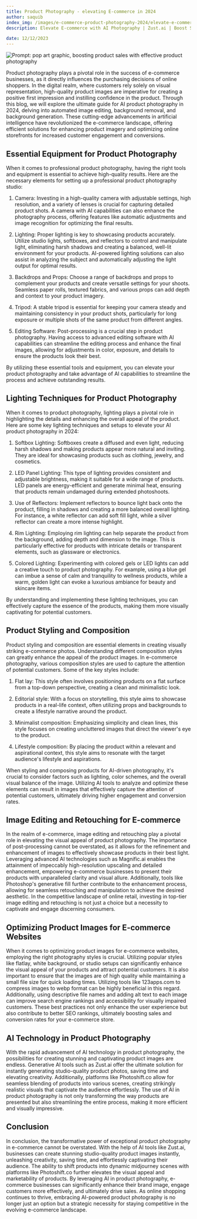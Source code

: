 ```yaml
---
title: Product Photography - elevating E-commerce in 2024
author: saquib
index_img: /images/e-commerce-product-photography-2024/elevate-e-commerce-photography.webp
description: Elevate E-commerce with AI Photography | Zust.ai | Boost Sales | High-quality product images in 2024 | SEO Optimized Photography | Transforming Online Shopping

date: 12/12/2023
---
```


![Prompt: pop art graphic, boosting product sales with effective product photography](/images/e-commerce-product-photography-2024/elevate-e-commerce-photography.webp)

Product photography plays a pivotal role in the success of e-commerce businesses, as it directly influences the purchasing decisions of online shoppers. In the digital realm, where customers rely solely on visual representation, high-quality product images are imperative for creating a positive first impression and instilling confidence in the product. Through this blog, we will explore the ultimate guide for AI product photography in 2024, delving into automated image editing, background removal, and background generation. These cutting-edge advancements in artificial intelligence have revolutionized the e-commerce landscape, offering efficient solutions for enhancing product imagery and optimizing online storefronts for increased customer engagement and conversions.

## Essential Equipment for Product Photography
When it comes to professional product photography, having the right tools and equipment is essential to achieve high-quality results. Here are the necessary elements for setting up a professional product photography studio:

1. Camera: Investing in a high-quality camera with adjustable settings, high resolution, and a variety of lenses is crucial for capturing detailed product shots. A camera with AI capabilities can also enhance the photography process, offering features like automatic adjustments and image recognition for optimizing the final results.

2. Lighting: Proper lighting is key to showcasing products accurately. Utilize studio lights, softboxes, and reflectors to control and manipulate light, eliminating harsh shadows and creating a balanced, well-lit environment for your products. AI-powered lighting solutions can also assist in analyzing the subject and automatically adjusting the light output for optimal results.

3. Backdrops and Props: Choose a range of backdrops and props to complement your products and create versatile settings for your shoots. Seamless paper rolls, textured fabrics, and various props can add depth and context to your product imagery.

4. Tripod: A stable tripod is essential for keeping your camera steady and maintaining consistency in your product shots, particularly for long exposure or multiple shots of the same product from different angles.

5. Editing Software: Post-processing is a crucial step in product photography. Having access to advanced editing software with AI capabilities can streamline the editing process and enhance the final images, allowing for adjustments in color, exposure, and details to ensure the products look their best.

By utilizing these essential tools and equipment, you can elevate your product photography and take advantage of AI capabilities to streamline the process and achieve outstanding results.

## Lighting Techniques for Product Photography
When it comes to product photography, lighting plays a pivotal role in highlighting the details and enhancing the overall appeal of the product. Here are some key lighting techniques and setups to elevate your AI product photography in 2024:

1. Softbox Lighting: Softboxes create a diffused and even light, reducing harsh shadows and making products appear more natural and inviting. They are ideal for showcasing products such as clothing, jewelry, and cosmetics.

2. LED Panel Lighting: This type of lighting provides consistent and adjustable brightness, making it suitable for a wide range of products. LED panels are energy-efficient and generate minimal heat, ensuring that products remain undamaged during extended photoshoots.

3. Use of Reflectors: Implement reflectors to bounce light back onto the product, filling in shadows and creating a more balanced overall lighting. For instance, a white reflector can add soft fill light, while a silver reflector can create a more intense highlight.

4. Rim Lighting: Employing rim lighting can help separate the product from the background, adding depth and dimension to the image. This is particularly effective for products with intricate details or transparent elements, such as glassware or electronics.

5. Colored Lighting: Experimenting with colored gels or LED lights can add a creative touch to product photography. For example, using a blue gel can imbue a sense of calm and tranquility to wellness products, while a warm, golden light can evoke a luxurious ambiance for beauty and skincare items.

By understanding and implementing these lighting techniques, you can effectively capture the essence of the products, making them more visually captivating for potential customers.

## Product Styling and Composition
Product styling and composition are essential elements in creating visually striking e-commerce photos. Understanding different composition styles can greatly enhance the appeal of the product images. In e-commerce photography, various composition styles are used to capture the attention of potential customers. Some of the key styles include:

1. Flat lay: This style often involves positioning products on a flat surface from a top-down perspective, creating a clean and minimalistic look.

2. Editorial style: With a focus on storytelling, this style aims to showcase products in a real-life context, often utilizing props and backgrounds to create a lifestyle narrative around the product.

3. Minimalist composition: Emphasizing simplicity and clean lines, this style focuses on creating uncluttered images that direct the viewer's eye to the product.

4. Lifestyle composition: By placing the product within a relevant and aspirational context, this style aims to resonate with the target audience's lifestyle and aspirations.

When styling and composing products for AI-driven photography, it's crucial to consider factors such as lighting, color schemes, and the overall visual balance of the image. Utilizing AI tools to analyze and optimize these elements can result in images that effectively capture the attention of potential customers, ultimately driving higher engagement and conversion rates.

## Image Editing and Retouching for E-commerce
In the realm of e-commerce, image editing and retouching play a pivotal role in elevating the visual appeal of product photography. The importance of post-processing cannot be overstated, as it allows for the refinement and enhancement of images to effectively showcase products in their best light. Leveraging advanced AI technologies such as Magnific.ai enables the attainment of impeccably high-resolution upscaling and detailed enhancement, empowering e-commerce businesses to present their products with unparalleled clarity and visual allure. Additionally, tools like Photoshop's generative fill further contribute to the enhancement process, allowing for seamless retouching and manipulation to achieve the desired aesthetic. In the competitive landscape of online retail, investing in top-tier image editing and retouching is not just a choice but a necessity to captivate and engage discerning consumers.

## Optimizing Product Images for E-commerce Websites
When it comes to optimizing product images for e-commerce websites, employing the right photography styles is crucial. Utilizing popular styles like flatlay, white background, or studio setups can significantly enhance the visual appeal of your products and attract potential customers. It is also important to ensure that the images are of high quality while maintaining a small file size for quick loading times. Utilizing tools like 123apps.com to compress images to webp format can be highly beneficial in this regard. Additionally, using descriptive file names and adding alt text to each image can improve search engine rankings and accessibility for visually impaired customers. These best practices not only enhance the user experience but also contribute to better SEO rankings, ultimately boosting sales and conversion rates for your e-commerce store.

## AI Technology in Product Photography
With the rapid advancement of AI technology in product photography, the possibilities for creating stunning and captivating product images are endless. Generative AI tools such as Zust.ai offer the ultimate solution for instantly generating studio-quality product photos, saving time and elevating creativity. Additionally, platforms like Photoshift.co allow for seamless blending of products into various scenes, creating strikingly realistic visuals that captivate the audience effortlessly. The use of AI in product photography is not only transforming the way products are presented but also streamlining the entire process, making it more efficient and visually impressive.

## Conclusion
In conclusion, the transformative power of exceptional product photography in e-commerce cannot be overstated. With the help of AI tools like Zust.ai, businesses can create stunning studio-quality product images instantly, unleashing creativity, saving time, and effortlessly captivating their audience. The ability to shift products into dynamic midjourney scenes with platforms like Photoshift.co further elevates the visual appeal and marketability of products. By leveraging AI in product photography, e-commerce businesses can significantly enhance their brand image, engage customers more effectively, and ultimately drive sales. As online shopping continues to thrive, embracing AI-powered product photography is no longer just an option but a strategic necessity for staying competitive in the evolving e-commerce landscape.